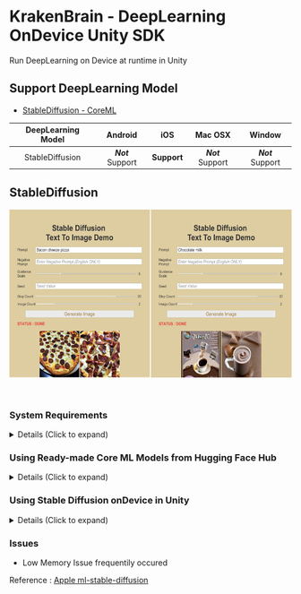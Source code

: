 # KrakenBrain - DeepLearning OnDevice Unity SDK
Run DeepLearning on Device at runtime in Unity

## Support DeepLearning Model
- [StableDiffusion - CoreML](#stablediffusion)

|   DeepLearning Model  |    Android    |   iOS     |   Mac OSX     |   Window  |
| :-------------------: | :-----------: | :-------: | :-----------: | :-------: |
|    StableDiffusion    |***Not*** Support|**Support**|***Not*** Support|***Not*** Support|


## StableDiffusion
<p align="center">
    <img src="Assets/sampleImage01.png" height="300dp" >
</p>
<br>

### System Requirements
<details>
    <summary> Details (Click to expand) </summary>

Target Device Runtime:
| iPadOS, iOS |
| :---------: |
|    16.2     |

Target Device Runtime
| iPadOS, iOS |
| :---------: |
|    17.0     |

Target Device Hardware Generation
|   iPad   |   iPhone   |
| :------: | :---------:|
|    M1    |     A14    |
</details>

### Using Ready-made Core ML Models from Hugging Face Hub
<details>
    <summary> Details (Click to expand) </summary>

- 6-bit quantized models (suitable for iOS 17)
    - [CompVis/stable-diffusion-v1-4](https://huggingface.co/apple/coreml-stable-diffusion-1-4-palettized)
    - [runwayml/stable-diffusion-v1-5](https://huggingface.co/apple/coreml-stable-diffusion-v1-5-palettized)
    - [stabilityai/stable-diffusion-2-base](https://huggingface.co/apple/coreml-stable-diffusion-2-base-palettized)
    - [stabilityai/stable-diffusion-2-1-base](https://huggingface.co/apple/coreml-stable-diffusion-2-1-base-palettized)

- [Converting Models to Core ML](https://github.com/apple/ml-stable-diffusion/blob/main/README.md#-converting-models-to-core-ml)

</details>

### Using Stable Diffusion onDevice in Unity
<details>
    <summary> Details (Click to expand) </summary>

**Step 1** : Put the weight file on "Assets/krakenbrain/Plugins/iOS"

**Step 2** : Input the weight file name on KrakenBrain Settings

<p align="center">
    <img src="Assets/stablediffusion/unity_stablediffusion_ready.png" width="500dp">
</p>

**Step 3** : Build iOS & export xcode project

**Step 4** : Go to Frameworks directory and Change StableDiffusionFramework Target Membership Unity-iPhone to UnityFramework

**Step 5** : Set StableDiffusionFramework to Embed & Sign

<p align="center">
    <img src="Assets/stablediffusion/stablediffusion_xcodesettings.png" width="500dp">
</p>

</details>

### Issues
- Low Memory Issue frequentily occured

Reference : [Apple ml-stable-diffusion](https://github.com/apple/ml-stable-diffusion/blob/main/README.md)

